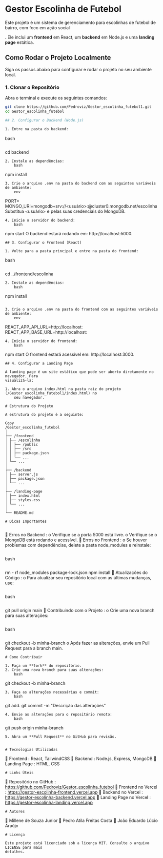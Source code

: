 # Gestor Escolinha de Futebol

Este projeto é um sistema de gerenciamento para escolinhas de futebol de bairro, com foco em ação social

. Ele inclui um **frontend** em React, um **backend** em Node.js e uma **landing page** estática.

## Como Rodar o Projeto Localmente

Siga os passos abaixo para configurar e rodar o projeto no seu ambiente local.

### 1. Clonar o Repositório

Abra o terminal e execute os seguintes comandos:

```bash
git clone https://github.com/Pedroviz/Gestor_escolinha_futebol1.git
cd Gestor_escolinha_futebol

## 2. Configurar o Backend (Node.js)

1. Entre na pasta do backend:

```
bash
```
```
cd backend
```
2. Instale as dependências:
    bash

```
npm install
```
3. Crie o arquivo .env na pasta do backend com as seguintes variáveis de ambiente:
    env

```
PORT=
MONGO_URI=mongodb+srv://<usuário>:<senha>@cluster0.mongodb.net/escolinha
Substitua <usuário> e <senha> pelas suas credenciais do MongoDB.
```
4. Inicie o servidor do backend:
    bash

```
npm start
O backend estará rodando em: http://localhost:5000.
```
## 3. Configurar o Frontend (React)

1. Volte para a pasta principal e entre na pasta do frontend:

```
bash
```
```
cd ../frontend/escolinha
```
2. Instale as dependências:
    bash

```
npm install
```

3. Crie o arquivo .env na pasta do frontend com as seguintes variáveis de ambiente:
    env

```
REACT_APP_API_URL=http://localhost:
REACT_APP_BASE_URL=http://localhost:
```
4. Inicie o servidor do frontend:
    bash

```
npm start
O frontend estará acessível em: http://localhost:3000.
```
## 4. Configurar a Landing Page

A landing page é um site estático que pode ser aberto diretamente no navegador. Para
visualizá-la:

1. Abra o arquivo index.html na pasta raiz do projeto (/Gestor_escolinha_futebol1/index.html) no
    seu navegador.

# Estrutura do Projeto

A estrutura do projeto é a seguinte:

Copy
/Gestor_escolinha_futebol
│
├── /frontend
│ ├── /escolinha
│ │ ├── /public
│ │ ├── /src
│ │ ├── package.json
│ │ └── ...
│ └── ...
│
├── /backend
│ ├── server.js
│ ├── package.json
│ └── ...
│
├── /landing-page
│ ├── index.html
│ ├── styles.css
│ └── ...
│
└── README.md

# Dicas Importantes


```
 Erros no Backend :
o Verifique se a porta 5000 está livre.
o Verifique se o MongoDB está rodando e acessível.
 Erros no Frontend :
o Se houver problemas com dependências, delete a pasta node_modules e
reinstale:
```
```
bash
```
```
rm - rf node_modules package-lock.json
npm install
 Atualizações do Código :
o Para atualizar seu repositório local com as últimas mudanças, use:
```
```
bash
```
```
git pull origin main
 Contribuindo com o Projeto :
o Crie uma nova branch para suas alterações:
```
```
bash
```
```
git checkout -b minha-branch
o Após fazer as alterações, envie um Pull Request para a branch main.
```
# Como Contribuir

1. Faça um **fork** do repositório.
2. Crie uma nova branch para suas alterações:
    bash

```
git checkout -b minha-branch
```
3. Faça as alterações necessárias e commit:
    bash

```
git add.
git commit -m "Descrição das alterações"
```
4. Envie as alterações para o repositório remoto:
    bash

```
git push origin minha-branch
```
5. Abra um **Pull Request** no GitHub para revisão.


# Tecnologias Utilizadas

```
 Frontend : React, TailwindCSS
 Backend : Node.js, Express, MongoDB
 Landing Page : HTML, CSS
```
# Links Úteis

```
 Repositório no GitHub : https://github.com/Pedroviz/Gestor_escolinha_futebol
 Frontend no Vercel : https://gestor-escolinha-frontend.vercel.app
 Backend no Vercel : https://gestor-escolinha-backend.vercel.app
 Landing Page no Vercel : https://gestor-escolinha-landing.vercel.app
```
# Autores

```
 Millene de Souza Junior
 Pedro Atila Freitas Costa
 João Eduardo Lúcio Araújo
```
# Licença

Este projeto está licenciado sob a licença MIT. Consulte o arquivo LICENSE para mais
detalhes.
